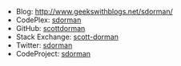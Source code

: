 - Blog: http://www.geekswithblogs.net/sdorman/
- CodePlex: [sdorman](https://www.codeplex.com/site/users/view/sdorman)
- GitHub: [scottdorman](https://github.com/scottdorman)
- Stack Exchange: [scott-dorman](http://stackexchange.com/users/1175/scott-dorman)
- Twitter: [sdorman](https://twitter.com/sdorman)
- CodeProject: [sdorman](http://www.codeproject.com/Members/sdorman)
